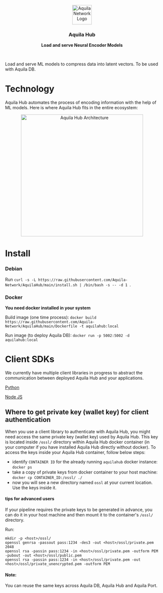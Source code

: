 <div align="center">
  <a href="https://aquila.network">
    <img
      src="https://user-images.githubusercontent.com/19545678/133918727-5a37c6be-676f-427b-8c86-dd50f58d1287.png"
      alt="Aquila Network Logo"
      height="64"
    />
  </a>
  <br />
  <p>
    <h3>
      <b>
        Aquila Hub
      </b>
    </h3>
  </p>
  <p>
    <b>
      Load and serve Neural Encoder Models
    </b>
  </p>
  <br/>
</div>

Load and serve ML models to compress data into latent vectors. To be used with Aquila DB.

# Technology

Aquila Hub automates the process of encoding information with the help of ML models. Here is where Aquila Hub fits in the entire ecosystem:
<div align="center">
  <img
    src="https://user-images.githubusercontent.com/19545678/133918439-e08f314b-ad15-441e-a605-2fd2ec37a509.png"
    alt="Aquila Hub Architecture"
    height="400"
  />
 <br/>
</div>

# Install
### Debian

Run `curl -s -L https://raw.githubusercontent.com/Aquila-Network/AquilaHub/main/install.sh | /bin/bash -s -- -d 1 `.

### Docker

**You need docker installed in your system**

Build image (one time process): `docker build https://raw.githubusercontent.com/Aquila-Network/AquilaHub/main/Dockerfile -t aquilahub:local`

Run image (to deploy Aquila DB): `docker run -p 5002:5002 -d aquilahub:local`

# Client SDKs
We currently have multiple client libraries in progress to abstract the communication between deployed Aquila Hub and your applications.

[Python](https://github.com/Aquila-Network/AquilaPy)

[Node JS](https://github.com/Aquila-Network/AquilaJS)

## Where to get private key (wallet key) for client authentication
When you use a client library to authenticate with Aquila Hub, you might need access the same private key (wallet key) used by Aquila Hub. This key is located inside `/ossl/` directory within Aquila Hub docker container (in your computer if you have installed Aquila Hub directly without docker). To access the keys inside your Aquila Hub container, follow below steps:

* identify `CONTAINER ID` for the already running `aquilahub` docker instance:
`docker ps`
* take a copy of private keys from docker container to your host machine:
`docker cp CONTAINER_ID:/ossl/ ./`
* now you will see a new directory named `ossl` at your current location. Use the keys inside it.

#### tips for advanced users
If your pipeline requires the private keys to be generated in advance, you can do it in your host machine and then mount it to the container's `/ossl/` directory. 

Run:
```
mkdir -p <host>/ossl/
openssl genrsa -passout pass:1234 -des3 -out <host>/ossl/private.pem 2048
openssl rsa -passin pass:1234 -in <host>/ossl/private.pem -outform PEM -pubout -out <host>/ossl/public.pem
openssl rsa -passin pass:1234 -in <host>/ossl/private.pem -out <host>/ossl/private_unencrypted.pem -outform PEM
```
#### Note:
You can reuse the same keys across Aquila DB, Aquila Hub and Aquila Port.
